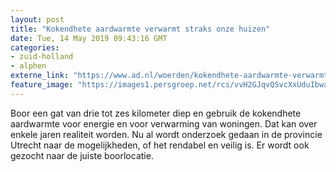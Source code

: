 ```yaml
---
layout: post
title: "Kokendhete aardwarmte verwarmt straks onze huizen"
date: Tue, 14 May 2019 09:43:16 GMT
categories: 
- zuid-holland 
- alphen 
externe_link: "https://www.ad.nl/woerden/kokendhete-aardwarmte-verwarmt-straks-onze-huizen~a4229dfd/"
feature_image: "https://images1.persgroep.net/rcs/vvH2GJqvQSvcXxUduIbwa-azbR8/diocontent/131945999/_fitwidth/400/?appId=21791a8992982cd8da851550a453bd7f&quality=0.7"
---
```


Boor een gat van drie tot zes kilometer diep en gebruik de kokendhete aardwarmte voor energie en voor verwarming van woningen. Dat kan over enkele jaren realiteit worden. Nu al wordt onderzoek gedaan in de provincie Utrecht naar de mogelijkheden, of het rendabel en veilig is. Er wordt ook gezocht naar de juiste boorlocatie.
